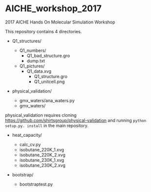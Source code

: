 # AICHE_workshop_2017
2017 AICHE Hands On Molecular Simulation Workshop

This repository contains 4 directories.
* Q1_structures/
	+ Q1_numbers/
		+ Q1_bad_structure.gro
		+ dump.txt
	+ Q1_pictures/
	 	+ Q1_data.xvg
         	+ Q1_structure.gro
         	+ Q1_unitcell.png

 * physical_validation/
	+ gmx_waters/ana_waters.py  
	+ gmx_waters/

physical_validation requires cloning https://github.com/shirtsgroup/physical-validation and running `python setup.py. install` in the main repository.

  * heat_capacity/
     + calc_cv.py
     + isobutane_220K_1.xvg
     + isobutane_220K_2.xvg
     + isobutane_230K_1.xvg
     + isobutane_230K_2.xvg

  * bootstrap/
      + bootstraptest.py	
